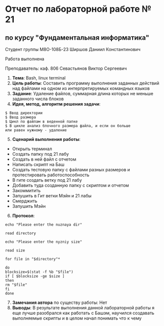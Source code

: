 # Отчет по лабораторной работе № 21
## по курсу "Фундаментальная информатика"

Студент группы М8О-108Б-23 Ширшов Даниил Константинович

Работа выполнена 

Преподаватель: каф. 806 Севастьянов Виктор Сергеевич

1. **Тема**: Bash, linux terminal
2. **Цель работы**: Составить программу выполнения заданных действий над файлами на одном из интерпретируемых командных языков
3. **Задание**: Удаление файлов, суммарная длина которых не меньше заданного числа блоков
4. **Идея, метод, алгоритм решения задачи**: 
```
$ Ввод директории
$ Ввод размера
$ Цикл по файлам в веденной папке
$ В цикле анализ блочного размера файла, и если он больше
или равен нужному - удаление
```
5. **Сценарий выполнения работы**: 
- Открыть терминал
- Создать папку под 21 лабу
- Создать в ней файл с отчетом
- Написать скрипт на Баш
- Создать тестовую папку с файлами разных размеров и протестировать
работоспособность
- В гите создать ветку под 21 лабу
- Добавить туда созданную папку с скриптом и отчетом
- Закоммитить
- Запушить в Гит ветки Мэйн и 21 лабы
- Смерджить 
- Запушить Мэйн
6. **Протокол**:
```
echo "Please enter the nuznaya dir"

read directory

echo "Please enter the nyzniy size"

read size

for file in "$directory"*

do
blocksize=$(stat -f %b "$file")
if [ $blocksize -ge $size ]
then
rm "$file"
fi
done
``` 
7. **Замечания автора** по существу работы: Нет
8. **Выводы**: В результате выполнения данной лабораторной работы я еще лучше разобрался как работать 
с Башэм, научился создавать выполняемые скрипты и в целом начал понимать что к чему